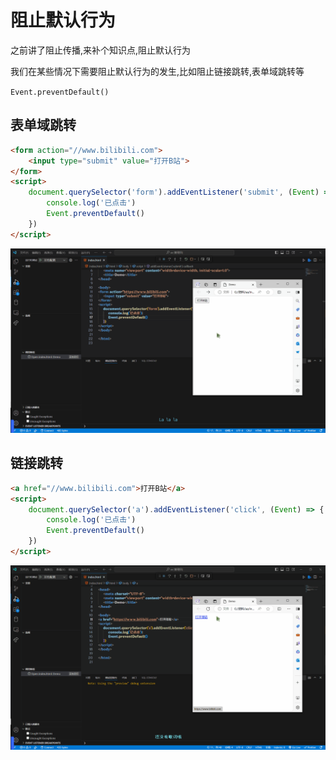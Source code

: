 # 阻止默认行为

之前讲了阻止传播,来补个知识点,阻止默认行为

我们在某些情况下需要阻止默认行为的发生,比如阻止链接跳转,表单域跳转等

`Event.preventDefault()`

## 表单域跳转

```html
<form action="//www.bilibili.com">
    <input type="submit" value="打开B站">
</form>
<script>
    document.querySelector('form').addEventListener('submit', (Event) => {
        console.log('已点击')
        Event.preventDefault()
    })
</script>
```

![19a2b5f5a9e76025d9bd4c99e46e0754ba8c3fdc](Assets/19a2b5f5a9e76025d9bd4c99e46e0754ba8c3fdc.gif)

## 链接跳转

```html
<a href="//www.bilibili.com">打开B站</a>
<script>
    document.querySelector('a').addEventListener('click', (Event) => {
        console.log('已点击')
        Event.preventDefault()
    })
</script>
```

![c0f8d8ba3a727410ba0e73cfb64229f39e884a18](Assets/c0f8d8ba3a727410ba0e73cfb64229f39e884a18.gif)
